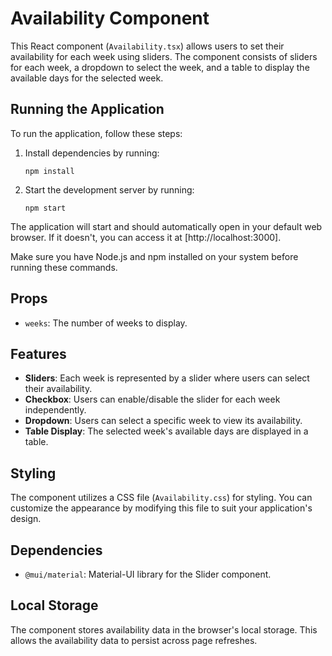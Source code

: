 # Availability Component

This React component (`Availability.tsx`) allows users to set their availability for each week using sliders. The component consists of sliders for each week, a dropdown to select the week, and a table to display the available days for the selected week.

## Running the Application

To run the application, follow these steps:

1. Install dependencies by running:

    ```
    npm install
    ```

2. Start the development server by running:

    ```
    npm start
    ```

The application will start and should automatically open in your default web browser. If it doesn't, you can access it at [http://localhost:3000].

Make sure you have Node.js and npm installed on your system before running these commands.

## Props

- `weeks`: The number of weeks to display.

## Features

- **Sliders**: Each week is represented by a slider where users can select their availability.
- **Checkbox**: Users can enable/disable the slider for each week independently.
- **Dropdown**: Users can select a specific week to view its availability.
- **Table Display**: The selected week's available days are displayed in a table.

## Styling

The component utilizes a CSS file (`Availability.css`) for styling. You can customize the appearance by modifying this file to suit your application's design.

## Dependencies

- `@mui/material`: Material-UI library for the Slider component.

## Local Storage

The component stores availability data in the browser's local storage. This allows the availability data to persist across page refreshes.
